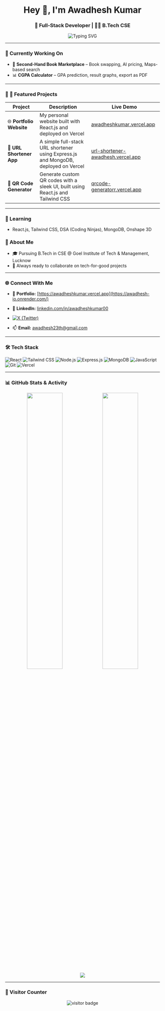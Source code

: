 <h1 align="center">Hey 👋, I'm Awadhesh Kumar</h1>
<h3 align="center">🚀 Full-Stack Developer | 👨‍🎓 B.Tech CSE </h3>

<p align="center">
  <img src="https://readme-typing-svg.herokuapp.com?font=Fira+Code&duration=2000&pause=1000&color=00BFFF&center=true&width=440&lines=Building+cool+projects+with+MERN+Stack;Tech+that+helps+students+learn+better;Coding+%3D+Future+Ready!" alt="Typing SVG" />
</p>

---

### 🔭 Currently Working On
- 📘 **Second-Hand Book Marketplace** – Book swapping, AI pricing, Maps-based search
- 📊 **CGPA Calculator** – GPA prediction, result graphs, export as PDF


---

### 🌟 📌 Featured Projects

| Project | Description | Live Demo |
|--------|-------------|-----------|
| 🌐 **Portfolio Website** | My personal website built with React.js and deployed on Vercel | [awadheshkumar.vercel.app](https://awadhesh-io.onrender.com/) |
| 🔗 **URL Shortener App** | A simple full-stack URL shortener using Express.js and MongoDB, deployed on Vercel | [url-shortener-awadhesh.vercel.app](https://url-shortener-awadhesh.vercel.app) |
| 🧾 **QR Code Generator** | Generate custom QR codes with a sleek UI, built using React.js and Tailwind CSS | [qrcode-generatorr.vercel.app](https://qrcode-generatorr.vercel.app) |


---

### 🌱 Learning
- React.js, Tailwind CSS, DSA (Coding Ninjas), MongoDB, Onshape 3D

### 🧠 About Me
- 🎓 Pursuing B.Tech in CSE @ Goel Institute of Tech & Management, Lucknow
- 🤝 Always ready to collaborate on tech-for-good projects

---

### 🌐 Connect With Me

- 🔗 **Portfolio:** [https://awadheshkumar.vercel.app](https://awadhesh-io.onrender.com/)  
- 💼 **LinkedIn:** [linkedin.com/in/awadheshkumar00](https://www.linkedin.com/in/awadhesh-kumar-615088265/)
- [![X (Twitter)](https://img.shields.io/badge/X-000000?style=flat&logo=x&logoColor=white)](https://x.com/awadhesh8994)
  
- 📫 **Email:** awadhesh23th@gmail.com 

---

### 🛠️ Tech Stack

![React](https://img.shields.io/badge/-React-61DAFB?style=flat-square&logo=react)
![Tailwind CSS](https://img.shields.io/badge/-TailwindCSS-38B2AC?style=flat-square&logo=tailwind-css)
![Node.js](https://img.shields.io/badge/-Node.js-339933?style=flat-square&logo=node.js)
![Express.js](https://img.shields.io/badge/-Express.js-000000?style=flat-square&logo=express)
![MongoDB](https://img.shields.io/badge/-MongoDB-47A248?style=flat-square&logo=mongodb)
![JavaScript](https://img.shields.io/badge/-JavaScript-F7DF1E?style=flat-square&logo=javascript)
![Git](https://img.shields.io/badge/-Git-F05032?style=flat-square&logo=git)
![Vercel](https://img.shields.io/badge/-Vercel-000000?style=flat-square&logo=vercel)

---

### 📊 GitHub Stats & Activity

<p align="center">
  <img src="https://github-readme-stats.vercel.app/api?username=awadhesh8994&show_icons=true&theme=tokyonight" width="48%" />
  <img src="https://github-readme-streak-stats.herokuapp.com/?user=awadhesh8994&theme=tokyonight" width="48%" />
</p>

<p align="center">
  <img src="https://github-readme-activity-graph.cyclic.app/graph?username=awadhesh8994&theme=tokyo-night&hide_border=true" />
</p>

---

### 👀 Visitor Counter

<p align="center">
  <img src="https://komarev.com/ghpvc/?username=awadhesh8994&label=Visitors&color=0e75b6&style=flat" alt="visitor badge" />
</p>
